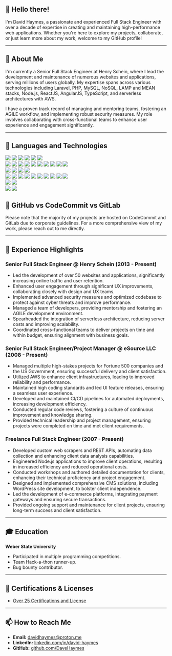 
## 👋 Hello there!

I'm David Haymes, a passionate and experienced Full Stack Engineer with over a decade of expertise in creating and maintaining high-performance web applications. Whether you're here to explore my projects, collaborate, or just learn more about my work, welcome to my GitHub profile!

---

## 🚀 About Me

I'm currently a Senior Full Stack Engineer at Henry Schein, where I lead the development and maintenance of numerous websites and applications, serving millions of users globally. My expertise spans across various technologies including Laravel, PHP, MySQL, NoSQL, LAMP and MEAN stacks, Node.js, ReactJS, AngularJS, TypeScript, and serverless architectures with AWS.

I have a proven track record of managing and mentoring teams, fostering an AGILE workflow, and implementing robust security measures. My role involves collaborating with cross-functional teams to enhance user experience and engagement significantly.

---

## 🔧 Languages and Technologies

<p style="margin: 0;">
  <img src="https://img.shields.io/badge/PHP-%23777BB4.svg?style=flat&logo=php&logoColor=white"/>
  <img src="https://img.shields.io/badge/Python-%233776AB.svg?style=flat&logo=python&logoColor=white"/>
  <img src="https://img.shields.io/badge/JavaScript-%23F7DF1E.svg?style=flat&logo=javascript&logoColor=black"/>
  <img src="https://img.shields.io/badge/TypeScript-%233178C6.svg?style=flat&logo=typescript&logoColor=white"/>
  <img src="https://img.shields.io/badge/HTML-%23E34F26.svg?style=flat&logo=html5&logoColor=white"/>
  <img src="https://img.shields.io/badge/CSS-%231572B6.svg?style=flat&logo=css3&logoColor=white"/>
</p>

<p style="margin: 0;">
  <img src="https://img.shields.io/badge/Laravel-%23FF2D20.svg?style=flat&logo=laravel&logoColor=white"/>
  <img src="https://img.shields.io/badge/Node.js-%23339933.svg?style=flat&logo=node.js&logoColor=white"/>
  <img src="https://img.shields.io/badge/React-%2361DAFB.svg?style=flat&logo=react&logoColor=black"/>
  <img src="https://img.shields.io/badge/Vue.js-%234FC08D.svg?style=flat&logo=vue.js&logoColor=white"/>
  <img src="https://img.shields.io/badge/Bootstrap-%23563D7C.svg?style=flat&logo=bootstrap&logoColor=white"/>
  <img src="https://img.shields.io/badge/TailwindCSS-%2338B2AC.svg?style=flat&logo=tailwind-css&logoColor=white"/>
  <img src="https://img.shields.io/badge/jQuery-%230769AD.svg?style=flat&logo=jquery&logoColor=white"/>
  <img src="https://img.shields.io/badge/GraphQL-%23E10098.svg?style=flat&logo=graphql&logoColor=white"/>
  <img src="https://img.shields.io/badge/SASS-%23CC6699.svg?style=flat&logo=sass&logoColor=white"/>
  <img src="https://img.shields.io/badge/Less-%231D365D.svg?style=flat&logo=less&logoColor=white"/>
</p>

<p style="margin: 0;">
  <img src="https://img.shields.io/badge/MySQL-%234479A1.svg?style=flat&logo=mysql&logoColor=white"/>
  <img src="https://img.shields.io/badge/MongoDB-%2347A248.svg?style=flat&logo=mongodb&logoColor=white"/>
  <img src="https://img.shields.io/badge/PostgreSQL-%23336791.svg?style=flat&logo=postgresql&logoColor=white"/>
  <img src="https://img.shields.io/badge/SQLite-%23003B57.svg?style=flat&logo=sqlite&logoColor=white"/>
</p>

<p style="margin: 0;">
  <img src="https://img.shields.io/badge/AWS-%23232F3E.svg?style=flat&logo=amazon-aws&logoColor=white"/>
  <img src="https://img.shields.io/badge/Docker-%232496ED.svg?style=flat&logo=docker&logoColor=white"/>
  <img src="https://img.shields.io/badge/Git-%23F05032.svg?style=flat&logo=git&logoColor=white"/>
  <img src="https://img.shields.io/badge/Linux-%23FCC624.svg?style=flat&logo=linux&logoColor=black"/>
  <img src="https://img.shields.io/badge/Wiz.io-%230072C6.svg?style=flat&logo=wiz&logoColor=white"/>
  <img src="https://img.shields.io/badge/Nginx-%23009639.svg?style=flat&logo=nginx&logoColor=white"/>
  <img src="https://img.shields.io/badge/Apache-%23D22128.svg?style=flat&logo=apache&logoColor=white"/>
  <img src="https://img.shields.io/badge/Kubernetes-%23326CE5.svg?style=flat&logo=kubernetes&logoColor=white"/>
  <img src="https://img.shields.io/badge/Jira-%230A74DA.svg?style=flat&logo=jira&logoColor=white"/>
  <img src="https://img.shields.io/badge/Atlassian-%230052CC.svg?style=flat&logo=atlassian&logoColor=white"/>
</p>

<p style="margin: 0;">
  <img src="https://img.shields.io/badge/Markdown-%23000000.svg?style=flat&logo=markdown&logoColor=white"/>
  <img src="https://img.shields.io/badge/Swagger-%2385EA2D.svg?style=flat&logo=swagger&logoColor=black"/>
</p>

<p style="margin: 0;">
  <img src="https://img.shields.io/badge/APIs-%23000000.svg?style=flat&logo=api&logoColor=white"/>
  <img src="https://img.shields.io/badge/OAuth-%23000000.svg?style=flat&logo=oauth&logoColor=white"/>
</p>


## 📂 GitHub vs CodeCommit vs GitLab

Please note that the majority of my projects are hosted on CodeCommit and GitLab due to corporate guidelines. For a more comprehensive view of my work, please reach out to me directly.

---

## 🌟 Experience Highlights

### Senior Full Stack Engineer @ Henry Schein (2013 - Present)
- Led the development of over 50 websites and applications, significantly increasing online traffic and user retention.
- Enhanced user engagement through significant UX improvements, collaborating closely with design and UX teams.
- Implemented advanced security measures and optimized codebase to protect against cyber threats and improve performance.
- Managed a team of developers, providing mentorship and fostering an AGILE development environment.
- Spearheaded the integration of serverless architecture, reducing server costs and improving scalability.
- Coordinated cross-functional teams to deliver projects on time and within budget, ensuring alignment with business goals.

### Senior Full Stack Engineer/Project Manager @ eSource LLC (2008 - Present)
- Managed multiple high-stakes projects for Fortune 500 companies and the US Government, ensuring successful delivery and client satisfaction.
- Utilized AWS to enhance client infrastructures, leading to improved reliability and performance.
- Maintained high coding standards and led UI feature releases, ensuring a seamless user experience.
- Developed and maintained CI/CD pipelines for automated deployments, increasing development efficiency.
- Conducted regular code reviews, fostering a culture of continuous improvement and knowledge sharing.
- Provided technical leadership and project management, ensuring projects were completed on time and met client requirements.

### Freelance Full Stack Engineer (2007 - Present)
- Developed custom web scrapers and REST APIs, automating data collection and enhancing client data analysis capabilities.
- Engineered Node.js applications to improve client operations, resulting in increased efficiency and reduced operational costs.
- Conducted workshops and authored detailed documentation for clients, enhancing their technical proficiency and project engagement.
- Designed and implemented comprehensive CMS solutions, including WordPress site development, to bolster client independence.
- Led the development of e-commerce platforms, integrating payment gateways and ensuring secure transactions.
- Provided ongoing support and maintenance for client projects, ensuring long-term success and client satisfaction.


---

## 🎓 Education

**Weber State University**
- Participated in multiple programming competitions.
- Team Hack-a-thon runner-up.
- Bug bounty contributor.

---

## 🏅 Certifications & Licenses
 - [Over 25 Certifications and License](https://www.linkedin.com/in/david-haymes/details/certifications/)

---

## 📫 How to Reach Me

- **Email:** [davidhaymes@proton.me](mailto:davidhaymes@proton.me)
- **LinkedIn:** [linkedin.com/in/david-haymes](https://www.linkedin.com/in/david-haymes/)
- **GitHub:** [github.com/DaveHaymes](https://github.com/DaveHaymes)
